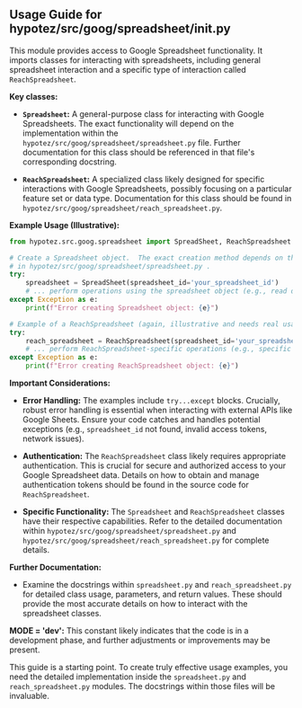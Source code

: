 ## Usage Guide for hypotez/src/goog/spreadsheet/__init__.py

This module provides access to Google Spreadsheet functionality.  It imports classes for interacting with spreadsheets, including general spreadsheet interaction and a specific type of interaction called `ReachSpreadsheet`.

**Key classes:**

* **`Spreadsheet`:** A general-purpose class for interacting with Google Spreadsheets.  The exact functionality will depend on the implementation within the `hypotez/src/goog/spreadsheet/spreadsheet.py` file.  Further documentation for this class should be referenced in that file's corresponding docstring.

* **`ReachSpreadsheet`:** A specialized class likely designed for specific interactions with Google Spreadsheets, possibly focusing on a particular feature set or data type.  Documentation for this class should be found in `hypotez/src/goog/spreadsheet/reach_spreadsheet.py`.


**Example Usage (Illustrative):**

```python
from hypotez.src.goog.spreadsheet import SpreadSheet, ReachSpreadsheet

# Create a Spreadsheet object.  The exact creation method depends on the implementation
# in hypotez/src/goog/spreadsheet/spreadsheet.py .
try:
    spreadsheet = SpreadSheet(spreadsheet_id='your_spreadsheet_id')
    # ... perform operations using the spreadsheet object (e.g., read data, write data)
except Exception as e:
    print(f"Error creating Spreadsheet object: {e}")

# Example of a ReachSpreadsheet (again, illustrative and needs real usage details)
try:
    reach_spreadsheet = ReachSpreadsheet(spreadsheet_id='your_spreadsheet_id', access_token='your_access_token')
    # ... perform ReachSpreadsheet-specific operations (e.g., specific data retrieval)
except Exception as e:
    print(f"Error creating ReachSpreadsheet object: {e}")


```

**Important Considerations:**

* **Error Handling:** The examples include `try...except` blocks.  Crucially, robust error handling is essential when interacting with external APIs like Google Sheets.  Ensure your code catches and handles potential exceptions (e.g., `spreadsheet_id` not found, invalid access tokens, network issues).

* **Authentication:**  The `ReachSpreadsheet` class likely requires appropriate authentication.  This is crucial for secure and authorized access to your Google Spreadsheet data.  Details on how to obtain and manage authentication tokens should be found in the source code for `ReachSpreadsheet`.

* **Specific Functionality:**  The `Spreadsheet` and `ReachSpreadsheet` classes have their respective capabilities. Refer to the detailed documentation within `hypotez/src/goog/spreadsheet/spreadsheet.py` and `hypotez/src/goog/spreadsheet/reach_spreadsheet.py` for complete details.


**Further Documentation:**

*  Examine the docstrings within `spreadsheet.py` and `reach_spreadsheet.py` for detailed class usage, parameters, and return values. These should provide the most accurate details on how to interact with the spreadsheet classes.


**MODE = 'dev':**  This constant likely indicates that the code is in a development phase, and further adjustments or improvements may be present.


This guide is a starting point.  To create truly effective usage examples, you need the detailed implementation inside the `spreadsheet.py` and `reach_spreadsheet.py` modules.  The docstrings within those files will be invaluable.